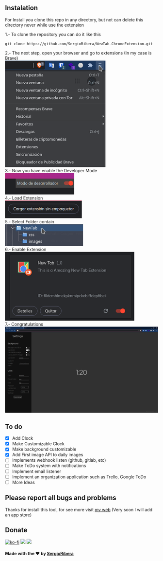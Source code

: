 ## Instalation
For Install you clone this repo in any directory, but not can delete this
directory never while use the extension

1.- To clone the repository you can do it like this
```
git clone https://github.com/SergioRibera/NewTab-ChromeExtension.git
```
2.- The next step, open your browser and go to extensions (In my case is Brave)<br/>
![Go to Extension](https://raw.githubusercontent.com/SergioRibera/NewTab-ChromeExtension/main/screenshots/01.png)<br/>
3.- Now you have enable the Developer Mode<br/>
![Active Developer Mode](https://raw.githubusercontent.com/SergioRibera/NewTab-ChromeExtension/main/screenshots/02.png)<br/>
4.- Load Extension<br/>
![Load Extension](https://raw.githubusercontent.com/SergioRibera/NewTab-ChromeExtension/main/screenshots/03.png)<br/>
5.- Select Folder contain<br/>
![Select Folder](https://raw.githubusercontent.com/SergioRibera/NewTab-ChromeExtension/main/screenshots/04.png)<br/>
6.- Enable Extension<br/>
![Enable Extension](https://raw.githubusercontent.com/SergioRibera/NewTab-ChromeExtension/main/screenshots/05.png)<br/>
7.- Congratulations<br/>
![Finish](https://raw.githubusercontent.com/SergioRibera/NewTab-ChromeExtension/main/screenshots/06.png)<br/>
## To do
- [x] Add Clock
- [x] Make Customizable Clock
- [x] Make background customizable
- [x] Add First image API to daily images
- [ ] Implements webhook listen (github, gitlab, etc)
- [ ] Make ToDo system with notifications
- [ ] Implement email listener
- [ ] Implement an organization application such as Trello, Google ToDo
- [ ] More Ideas

## **Please report all bugs and problems**

Thanks for install this tool, for see more visit [my
web](https://sergioribera.com) (Very soon I will add an app store)
## Donate
[![ko-fi](https://www.ko-fi.com/img/githubbutton_sm.svg)](https://ko-fi.com/Q5Q321D62)
[![](https://c5.patreon.com/external/logo/become_a_patron_button.png)](https://www.patreon.com/SergioRibera)
[![](https://www.paypalobjects.com/en_US/i/btn/btn_donateCC_LG.gif)](https://paypal.me/SergioRibera)

#### Made with the ❤️ by [SergioRibera](https://sergioribera.com)
